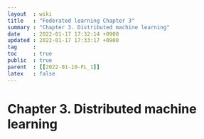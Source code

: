```yaml
---
layout  : wiki
title   : "Federated learning Chapter 3"
summary : "Chapter 3. Distributed machine learning"
date    : 2022-01-17 17:32:14 +0900
updated : 2022-01-17 17:33:17 +0900
tag     : 
toc     : true
public  : true
parent  : [[2022-01-10-FL_1]]
latex   : false
---
```


# Chapter 3. Distributed machine learning


